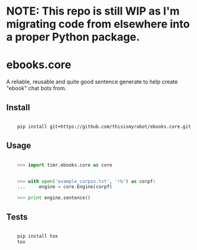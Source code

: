 # NOTE: This repo is still WIP as I'm migrating code from elsewhere into a proper Python package.

# ebooks.core

A reliable, reusable and quite good sentence generate to help create "ebook"
chat bots from.

## Install

```bash

    pip install git+https://github.com/thisismyrobot/ebooks.core.git

```

## Usage


```python

    >>> import timr.ebooks.core as core


    >>> with open('example_corpus.txt', 'rb') as corpf:
    ...     engine = core.Engine(corpf)

    >>> print engine.sentence()

```

## Tests

```bash

    pip install tox
    tox

```
